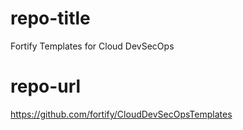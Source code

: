 # repo-title
Fortify Templates for Cloud DevSecOps 

# repo-url
https://github.com/fortify/CloudDevSecOpsTemplates
